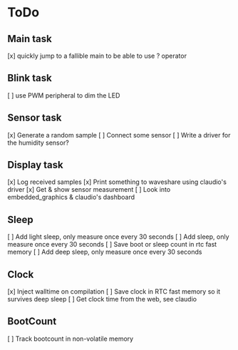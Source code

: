 ToDo
====

Main task
--- 
[x] quickly jump to a fallible main to be able to use ? operator

Blink task
--- 
[ ] use PWM peripheral to dim the LED

Sensor task
--- 
[x] Generate a random sample
[ ] Connect some sensor
[ ] Write a driver for the humidity sensor?

Display task
---
[x] Log received samples
[x] Print something to waveshare using claudio's driver
[x] Get & show sensor measurement
[ ] Look into embedded_graphics & claudio's dashboard

Sleep
--- 
[ ] Add light sleep, only measure once every 30 seconds
[ ] Add sleep, only measure once every 30 seconds
[ ] Save boot or sleep count in rtc fast memory
[ ] Add deep sleep, only measure once every 30 seconds

Clock
---
[x] Inject walltime on compilation
[ ] Save clock in RTC fast memory so it survives deep sleep
[ ] Get clock time from the web, see claudio

BootCount
---
[ ] Track bootcount in non-volatile memory

